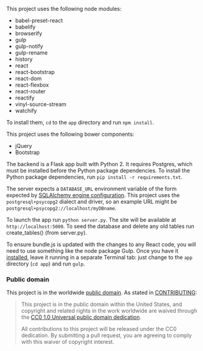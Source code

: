This project uses the following node modules:

  - babel-preset-react
  - babelify
  - browserify
  - gulp
  - gulp-notify
  - gulp-rename
  - history
  - react
  - react-bootstrap
  - react-dom
  - react-flexbox
  - react-router
  - reactify
  - vinyl-source-stream
  - watchify

To install them, `cd` to the `app` directory and run `npm install`.

This project uses the following bower components:

  - jQuery
  - Bootstrap

The backend is a Flask app built with Python 2. It requires Postgres, which must be installed before the Python package dependencies.  To install the Python package dependencies, run `pip install -r requirements.txt`.

The server expects a `DATABASE_URL` environment variable of the form expected by [SQLAlchemy engine configuration](http://docs.sqlalchemy.org/en/latest/core/engines.html).  This project uses the `postgresql+psycopg2` dialect and driver, so an example URL might be `postgresql+psycopg2://localhost/myDBname`.

To launch the app run `python server.py`. The site will be available at `http://localhost:5000`. To seed the database and delete any old tables run create_tables() (from server.py).

To ensure bundle.js is updated with the changes to any React code, you will need to use something like the node package Gulp. Once you have it [installed](https://github.com/gulpjs/gulp/blob/master/docs/getting-started.md), leave it running in a separate Terminal tab: just change to the `app` directory (`cd app`) and run `gulp`.

### Public domain

This project is in the worldwide [public domain](LICENSE.md). As stated in [CONTRIBUTING](CONTRIBUTING.md):

> This project is in the public domain within the United States, and copyright and related rights in the work worldwide are waived through the [CC0 1.0 Universal public domain dedication](https://creativecommons.org/publicdomain/zero/1.0/).
>
> All contributions to this project will be released under the CC0 dedication. By submitting a pull request, you are agreeing to comply with this waiver of copyright interest.
